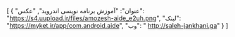 [
  {
    "عنوان": "آموزش برنامه نویسی اندروید",
    "عکس": "https://s4.uupload.ir/files/amozesh-aide_e2uh.png",
    "لینک": "https://myket.ir/app/com.android.aide",
    "وب": " http://saleh-jankhani.ga"
  }
]

